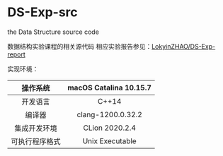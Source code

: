 # DS-Exp-src
the Data Structure source code

数据结构实验课程的相关源代码
相应实验报告参见：[LokyinZHAO/DS-Exp-report](https://github.com/LokyinZHAO/DS-Exp-report)

实现环境：    

|    操作系统    | macOS Catalina 10.15.7 |
| :------------: | :--------------------: |
|    开发语言    |         C++14          |
|     编译器     |   clang-1200.0.32.2    |
|  集成开发环境  |     CLion 2020.2.4     |
| 可执行程序格式 |    Unix Executable     |

